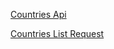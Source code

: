 [Countries Api](https://restcountries.com/)

[Countries List Request](https://restcountries.com/v2/all)